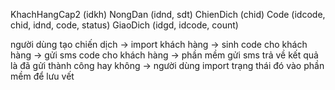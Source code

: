 KhachHangCap2 (idkh)
NongDan (idnd, sdt)
ChienDich (chid)
Code (idcode, chid, idnd, code, status)
GiaoDich (idgd, idcode, count)


người dùng tạo chiến dịch -> import khách hàng -> sinh code cho khách hàng -> gửi sms code cho khách hàng -> phần mềm gửi sms trả về kết quả là đã gửi thành công hay không -> người dùng import trạng thái đó vào phần mềm để lưu vết